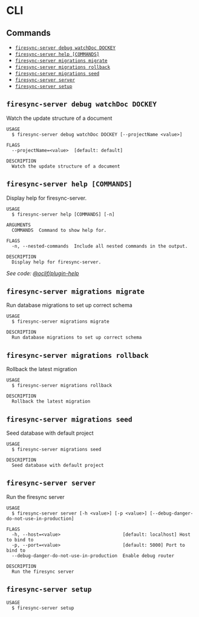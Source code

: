 # CLI

<!-- This file is populated via scripts/generate-cli.sh from running `oclif readme` on the firesync-server CLI -->

## Commands

<!-- commands -->
* [`firesync-server debug watchDoc DOCKEY`](#firesync-server-debug-watchdoc-dockey)
* [`firesync-server help [COMMANDS]`](#firesync-server-help-commands)
* [`firesync-server migrations migrate`](#firesync-server-migrations-migrate)
* [`firesync-server migrations rollback`](#firesync-server-migrations-rollback)
* [`firesync-server migrations seed`](#firesync-server-migrations-seed)
* [`firesync-server server`](#firesync-server-server)
* [`firesync-server setup`](#firesync-server-setup)

## `firesync-server debug watchDoc DOCKEY`

Watch the update structure of a document

```
USAGE
  $ firesync-server debug watchDoc DOCKEY [--projectName <value>]

FLAGS
  --projectName=<value>  [default: default]

DESCRIPTION
  Watch the update structure of a document
```

## `firesync-server help [COMMANDS]`

Display help for firesync-server.

```
USAGE
  $ firesync-server help [COMMANDS] [-n]

ARGUMENTS
  COMMANDS  Command to show help for.

FLAGS
  -n, --nested-commands  Include all nested commands in the output.

DESCRIPTION
  Display help for firesync-server.
```

_See code: [@oclif/plugin-help](https://github.com/oclif/plugin-help/blob/v5.2.4/src/commands/help.ts)_

## `firesync-server migrations migrate`

Run database migrations to set up correct schema

```
USAGE
  $ firesync-server migrations migrate

DESCRIPTION
  Run database migrations to set up correct schema
```

## `firesync-server migrations rollback`

Rollback the latest migration

```
USAGE
  $ firesync-server migrations rollback

DESCRIPTION
  Rollback the latest migration
```

## `firesync-server migrations seed`

Seed database with default project

```
USAGE
  $ firesync-server migrations seed

DESCRIPTION
  Seed database with default project
```

## `firesync-server server`

Run the firesync server

```
USAGE
  $ firesync-server server [-h <value>] [-p <value>] [--debug-danger-do-not-use-in-production]

FLAGS
  -h, --host=<value>                       [default: localhost] Host to bind to
  -p, --port=<value>                       [default: 5000] Port to bind to
  --debug-danger-do-not-use-in-production  Enable debug router

DESCRIPTION
  Run the firesync server
```

## `firesync-server setup`

```
USAGE
  $ firesync-server setup
```
<!-- commandsstop -->
